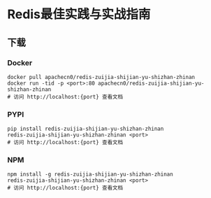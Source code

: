 # Redis最佳实践与实战指南

## 下载

### Docker

```
docker pull apachecn0/redis-zuijia-shijian-yu-shizhan-zhinan
docker run -tid -p <port>:80 apachecn0/redis-zuijia-shijian-yu-shizhan-zhinan
# 访问 http://localhost:{port} 查看文档
```

### PYPI

```
pip install redis-zuijia-shijian-yu-shizhan-zhinan
redis-zuijia-shijian-yu-shizhan-zhinan <port>
# 访问 http://localhost:{port} 查看文档
```

### NPM

```
npm install -g redis-zuijia-shijian-yu-shizhan-zhinan
redis-zuijia-shijian-yu-shizhan-zhinan <port>
# 访问 http://localhost:{port} 查看文档
```